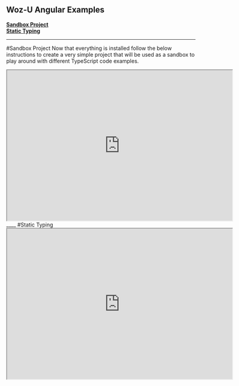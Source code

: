 ## Woz-U Angular Examples
[**Sandbox Project**]("#Sandbox-Project")  
[**Static Typing**]("#Static-Typing")  

____
#Sandbox Project
Now that everything is installed follow the below instructions to create a very simple project that will be used as a sandbox to play around with different TypeScript code examples.
<iframe src="https://stackblitz.com/edit/ts-sandbox-project?embed=1&file=index.ts&hideNavigation=1&view=editor" width="600px" height="400px"></iframe>
____
#Static Typing
<iframe src="https://stackblitz.com/edit/ts-static-typing?embed=1&file=index.ts&hideNavigation=1&view=editor" width="600px" height="400px"></iframe>